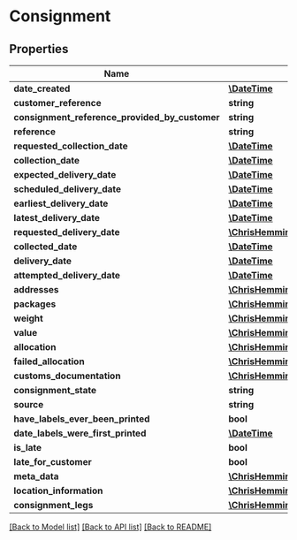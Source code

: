 # Consignment

## Properties
Name | Type | Description | Notes
------------ | ------------- | ------------- | -------------
**date_created** | [**\DateTime**](\DateTime.md) |  | [optional] 
**customer_reference** | **string** |  | [optional] 
**consignment_reference_provided_by_customer** | **string** |  | [optional] 
**reference** | **string** |  | [optional] 
**requested_collection_date** | [**\DateTime**](\DateTime.md) |  | [optional] 
**collection_date** | [**\DateTime**](\DateTime.md) |  | [optional] 
**expected_delivery_date** | [**\DateTime**](\DateTime.md) |  | [optional] 
**scheduled_delivery_date** | [**\DateTime**](\DateTime.md) |  | [optional] 
**earliest_delivery_date** | [**\DateTime**](\DateTime.md) |  | [optional] 
**latest_delivery_date** | [**\DateTime**](\DateTime.md) |  | [optional] 
**requested_delivery_date** | [**\ChrisHemmings\Electio\Client\Model\RequestedDeliveryDate**](RequestedDeliveryDate.md) |  | [optional] 
**collected_date** | [**\DateTime**](\DateTime.md) |  | [optional] 
**delivery_date** | [**\DateTime**](\DateTime.md) |  | [optional] 
**attempted_delivery_date** | [**\DateTime**](\DateTime.md) |  | [optional] 
**addresses** | [**\ChrisHemmings\Electio\Client\Model\Address[]**](Address.md) |  | [optional] 
**packages** | [**\ChrisHemmings\Electio\Client\Model\Package[]**](Package.md) |  | [optional] 
**weight** | [**\ChrisHemmings\Electio\Client\Model\Weight**](Weight.md) |  | [optional] 
**value** | [**\ChrisHemmings\Electio\Client\Model\Money**](Money.md) |  | [optional] 
**allocation** | [**\ChrisHemmings\Electio\Client\Model\Allocation**](Allocation.md) |  | [optional] 
**failed_allocation** | [**\ChrisHemmings\Electio\Client\Model\FailedAllocation**](FailedAllocation.md) |  | [optional] 
**customs_documentation** | [**\ChrisHemmings\Electio\Client\Model\CustomsDocumentation**](CustomsDocumentation.md) |  | [optional] 
**consignment_state** | **string** |  | [optional] 
**source** | **string** |  | [optional] 
**have_labels_ever_been_printed** | **bool** |  | [optional] 
**date_labels_were_first_printed** | [**\DateTime**](\DateTime.md) |  | [optional] 
**is_late** | **bool** |  | [optional] 
**late_for_customer** | **bool** |  | [optional] 
**meta_data** | [**\ChrisHemmings\Electio\Client\Model\MetaData[]**](MetaData.md) |  | [optional] 
**location_information** | [**\ChrisHemmings\Electio\Client\Model\LocationInformation**](LocationInformation.md) |  | [optional] 
**consignment_legs** | [**\ChrisHemmings\Electio\Client\Model\ConsignmentLeg[]**](ConsignmentLeg.md) |  | [optional] 

[[Back to Model list]](../README.md#documentation-for-models) [[Back to API list]](../README.md#documentation-for-api-endpoints) [[Back to README]](../README.md)



